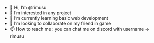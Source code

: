 - 👋 Hi, I’m @rimusu
- 👀 I’m interested in any project
- 🌱 I’m currently learning basic web development
- 💞️ I’m looking to collaborate on my friend in game
- 📫 How to reach me : you can chat me on discord with username -> rimusu

<!---
rimusu/rimusu is a ✨ special ✨ repository because its `README.md` (this file) appears on your GitHub profile.
You can click the Preview link to take a look at your changes.
--->
